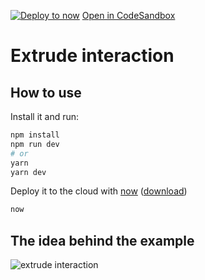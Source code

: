 [![Deploy to now](https://deploy.now.sh/static/button.svg)](https://deploy.now.sh/?repo=https://github.com/zeit/next.js/tree/master/examples/hello-world)
[Open in CodeSandbox](https://codesandbox.io/s/github/isBatak/react-three-extrude-interaction)

# Extrude interaction

## How to use

Install it and run:

```bash
npm install
npm run dev
# or
yarn
yarn dev
```

Deploy it to the cloud with [now](https://zeit.co/now) ([download](https://zeit.co/download))

```bash
now
```

## The idea behind the example

![extrude interaction](https://cdn.dribbble.com/users/527354/screenshots/6839124/senko_01_dribbble.png)
